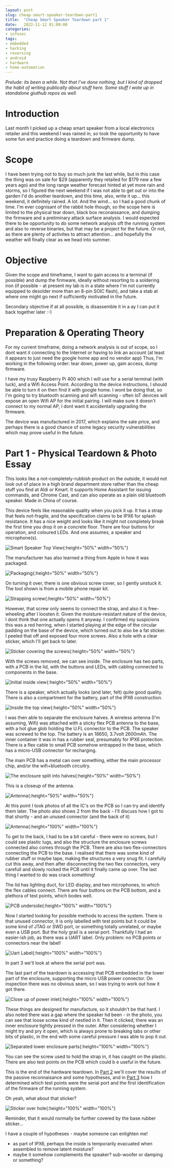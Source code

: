 ```yaml
---
layout: post
slug: cheap-smart-speaker-teardown-part1
title:  "Cheap Smart Speaker Teardown part 1"
date:   2022-11-12 01:00:00
categories:
- infosec
tags:
- embedded
- hacking
- reversing
- android
- hardware
- home-automation
---
```


_Prelude: its been a while. Not that I've done nothing, but I kind of dropped the habit of writing publically about stuff here. Some stuff I wote up in standalone giuthub repos as well._

# Introduction

Last month I picked up a cheap smart speaker from a local electronics retailer and this weekend I was rained in, so took the opportunity to have some fun and practice doing a teardown and firmware dump.

# Scope

I have been trying not to buy so much junk the last while, but in this case the thing was on sale for $29 (apparently they retailed for $179 new a few years ago) and the long range weather forecast hinted at yet more rain and storms, so I figured the next weekend if I was not able to get out or into the garden I'd do another teardown, and this time, also, write it up... this weekend, it definitely rained. A lot. And the wind... so I had a good chunk of time. I'm ever cognisant of the rabbit hole though, so the scope here is limited to the physical tear down, black box reconaissance, and dumping the firmware and a preliminary attack surface analysis. I would expected there to be opportunity to do some network analysis oft the running system and also to reverse binaries, but that may be a project for the future. Or not, as there are plenty of activites to attract attention... and hopefully the weather will finally clear as we head into summer.

# Objective

Given the scope and timeframe, I want to gain access to a terminal (if possible) and dump the firmware, ideally without resorting to a soldering iron (if possible - at present my lab is in a state where I'm not currently equipped to desolder more than an 8-pin SOIC flash), and take a stab at where one might go next if sufficiently motivated in the future.

Secondary objective if at all possible, is disassemble it in a ay I can put it back together later :-)

# Preparation & Operating Theory

For my current timeframe, doing a network analysis is out of scope, so I dont want it connecting to the Internet or having to link an account (at least it appears to just need the google home app and no vendor app)  Thus, I'm working in the following order: tear down, power up, gain access, dump firmware.

I have my trusy Raspberry Pi 400 which I will use for a serial terminal (with luck), and a Wifi Access Point. According to the device instructions, I should be able to turn it on then find it with google home. I wont be doing that, so I'm going to try bluetooth scanning and wifi scanning - often IoT devices will expose an open Wifi AP for the initial pairing. I will make sure it doesn't connect to my normal AP, I dont want it accidentally upgrading the firmware.

The device was manufactured in 2017, which explains the sale price, and perhaps there is a good chance of some legacy security vulnerabilities which may prove useful in the future.

# Part 1 - Physical Teardown & Photo Essay

This looks like a not-completely-rubbish product on the outside, it would not look out of place in a high brand department store rather than the cheap stuff you find at Aldi or Kmart. It supports Home Assistant for issuing commands, and Chrome Cast, and can also operate as a plain old bluetooth speaker. Made in China of course.

This device feels like reasonable quality when you pick it up. It has a strap that feels not-fragile, and the specification claims to be IPX6 for splash resistance. It has a nice weight and looks like it might not completely break the first time you drop it on a concrete floor. There are four buttons for operation, and coloured LEDs. And one assumes, a speaker and microphone(s).

![Smart Speaker Top View](../images/cheap-smart-speaker-teardown-part1/10-smart-speaker.png){:height="50%" width="50%"}

The manufacturer has also learned a thing from Apple in how it was packaged.

![Packaging](../images/cheap-smart-speaker-teardown-part1/20-packaging.png){:height="50%" width="50%"}

On turning it over, there is one obvious screw cover, so I gently unstuck it. The tool shown is from a mobile phone repair kit.

![Strapping screw](../images/cheap-smart-speaker-teardown-part1/30-strap-screw.png){:height="50%" width="50%"}

However, that screw only seems to connect the strap, and also it is free-wheeling after I loosten it. Given the moisture-resistant nature of the device, I dont think that one actually opens it anyway. I confirmed my suspicions this was a red herring, when I started playing at the edge of the circular padding on the base of the device, which turned out to also be a fat sticker. I peeled that off and exposed four more screws. Also a hole with a clear sticker, which I'll get back to later.

![Sticker covering the screws](../images/cheap-smart-speaker-teardown-part1/40-screw-cover.png){:height="50%" width="50%"}

With the screws removed, we can see inside. The enclosure has two parts, with a PCB in the lid, with the buttons and LEDs, with cabling connected to components in the base.

![Initial inside view](../images/cheap-smart-speaker-teardown-part1/50-inside.png){:height="50%" width="50%"}

There is a speaker, which actually looks (and later, felt) quite good quality. There is also a compartment for the battery, part of the IPX6 construction.

![Inside the top view](../images/cheap-smart-speaker-teardown-part1/55-inside-top.png){:height="50%" width="50%"}

I was then able to separate the enclosure halves. A wireless antenna (I'm assuming, Wifi) was attached with a sticky flex PCB antenna to the base, with a hot glue glob holding the U.FL connector to the PCB. The speaker was screwed to the top. The battery is an 18650, 3.7volt 2600mAh. The inner container it was in has a rubber seal, presumably for IPX6 protection. There is a flex cable to  small PCB somehow entrapped in the base, which has a micro-USB connector for recharging.

The main PCB has a metal can over something, either the main processor chip, and/or the wifi+bluetooth circuitry.

![The enclosure split into halves](../images/cheap-smart-speaker-teardown-part1/60-enclosure.png){:height="50%" width="50%"}

This is a closeup of the antenna.

![Antenna](../images/cheap-smart-speaker-teardown-part1/65-antenna.png){:height="50%" width="50%"}

At this point I took photos of all the IC's on the PCB so I can try and identify them later. The photo also shows 2 from the back - I'll discuss how I got to that shortly - and an unused connector (and the back of it)

![Antenna](../images/cheap-smart-speaker-teardown-part1/70-ics.png){:height="100%" width="100%"}

To get to the back, I had to be a bit careful - there were no screws, but I could see plastic lugs, and also the structure the enclosure screws connected also comes through the PCB. There are also two flex-connectors connecting the PCB to the base. I realised that there was some kind of rubber stuff or maybe tape, making the structures a very snug fit. I carefully cut this away, and then after disconnecting the two flex connectors, very carefull and slowly rocked the PCB until it finally came up over. The last thing I wanted to do was crack something!

The lid has lighting duct, for LED display, and two microphones, to which the flex cables connect. There are four buttons on the PCB bottom, and a plethora of test points, which bodes well.

![PCB underside](../images/cheap-smart-speaker-teardown-part1/75-pcb-bottom.png){:height="100%" width="100%"}

Now I started looking for possible methods to access the system. There is that unused connector, it is only labelled with test points but it could be some kind of JTAG or SWD port, or something totally unrelated, or maybe even a USB port. But the holy grail is a serial port. Thankfully I had an easier-ish job, as there was a UART label. Only problem: no PCB points or connectors near the label!

![Uart Label](../images/cheap-smart-speaker-teardown-part1/80-uart-label.png){:height="100%" width="100%"}

In part 3 we'll look at where the serial port was.

The last part of the teardown is accessing that PCB embedded in the lower part of the enclosure, supporting the micro USB power connector. On inspection there was no obvious seam, so I was trying to work out how it got there.

![Close up of power inlet](../images/cheap-smart-speaker-teardown-part1/90-innerclosure-1.png){:height="100%" width="100%"}

These things are designed for manufacture, so it shouldn't be that hard. I also noted there was a gap where the speaker hd been - in the photo, you can see that loose screw kind of nestled in it. Then it clicked, there was an inner enclosure tightly pressed in the outer. After considering whether I might try and pry it open, which is always prone to breaking tabs or other bits of plastic, in the end with some careful pressure I was able to pop it out.

![Separated lower enclosure parts](../images/cheap-smart-speaker-teardown-part1/90-innerclosure-separated.png){:height="100%" width="100%"}

You can see the screw used to hold the strap in, it has caught on the plastic. There are also test points on the PCB which could b e useful in the future.

This is the end of the hardware teardown. In [Part 2](2022-11-12-cheap-smart-speaker-teardown-part2.markdown) we'll cover the results of the passive reconnaisance and some hypotheses, and in [Part 3](2022-11-12-cheap-smart-speaker-teardown-part32.markdown) how I determined which test points were the serial port and the first identification of the firmware of the running system.

Oh yeah, what about that sticker?

![Sticker over hole](../images/cheap-smart-speaker-teardown-part1/95-airhole.png){:height="100%" width="100%"}

Reminder, that it would normally be further covered by the base rubber sticker...

I have a couple of hypotheses - maybe someone can enlighten me!
- as part of IPX6, perhaps the inside is temporarily evacuated when assembled to remove latent moisture? 
- maybe it somehow complements the speaker? sub-woofer or damping or something?
